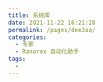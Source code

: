 ```yaml
---
title: 系统库
date: 2021-11-22 16:21:28
permalink: /pages/dee3aa/
categories:
  - 专家
  - Ranorex 自动化助手
tags:
  - 
---
```

